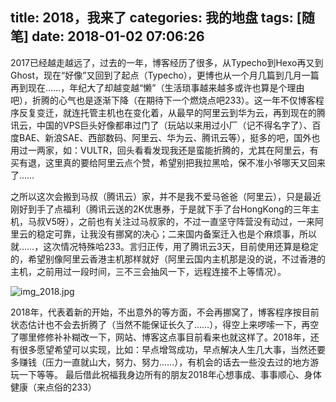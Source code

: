 title: 2018，我来了
categories: 我的地盘
tags: [随笔]
date: 2018-01-02 07:06:26
---
2017已经越走越远了，过去的一年，博客经历了很多，从Typecho到Hexo再又到Ghost，现在“好像”又回到了起点（Typecho），更博也从一个月几篇到几月一篇再到现在……，年纪大了却越变越“懒”（生活琐事越来越多或许也算是个理由吧），折腾的心气也是逐渐下降（在期待下一个燃烧点吧233）。这一年不仅博客程序反复变迁，就连托管主机也在变化着，从最早的阿里云到华为云，再到现在的腾讯云，中国的VPS巨头好像都串过门了（玩站以来用过小厂（记不得名字了）、百度BAE、新浪SAE、西部数码、阿里云、华为云、腾讯云等），挺多的吧，国外也用过一两家，如：VULTR，回头看看发现我还是蛮能折腾的，尤其在阿里云，有买有退，这里真的要给阿里云点个赞，希望别把我拉黑哈，保不准小爷哪天又回来了……

之所以这次会搬到马叔（腾讯云）家，并不是我不爱马爸爸（阿里云），只是最近刚好到手了点福利（腾讯云送的2K优惠券，于是就下手了台HongKong的三年主机，马叔V5呀），之前也有关注过马叔家的，不过一直坚守阵营没有动过，一来阿里云的稳定可靠，让我没有挪窝的决心；二来国内备案迁入也是个麻烦事，所以就……，这次情况特殊哈233。言归正传，用了腾讯云3天，目前使用还算是稳定的，希望别像阿里云香港主机那样就好（阿里云国内主机那是没的说，不过香港的主机，之前用过一段时间，三不三会抽风一下，远程连接不上等情况）。

<img src="https://api.uu126.cn/usr/uploads/2018/01/2916618456.jpg" alt="img_2018.jpg" title="img_2018.jpg">

2018年，代表着新的开始，不出意外的等方面，不会再挪窝了，博客程序按目前状态估计也不会去折腾了（当然不能保证长久了……），得空上来啰嗦一下，再空了哪里修修补补糊改一下，网站、博客这点事目前看来也就这样了。2018年，还有很多愿望希望可以实现，比如：早点增驾成功，早点解决人生几大事，当然还要多赚钱（压力一直就山大，努力、努力……），有机会的话去一些没去过的地方游玩一下等等。
最后借此祝福我身边所有的朋友2018年心想事成、事事顺心、身体健康（来点俗的233）